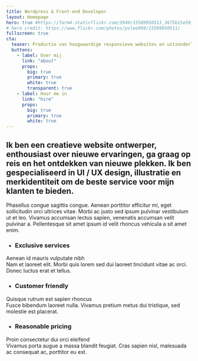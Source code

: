 ```yaml
---
title: Wordpress & Front-end Developer
layout: Homepage
hero: true #https://farm4.staticflickr.com/3949/15589950511_3675b15e59_k.jpg
# hero credit: https://www.flickr.com/photos/pslee999/15589950511/
fullscreen: true
cta:
  teaser: Productie van hoogwaardige responsieve websites en uitzonderlijke gebruikerservaring
  buttons:
    - label: Over mij
      link: "about"
      props:
        big: true
        primary: true
        white: true
        transparent: true
    - label: Huur me in
      link: "hire"
      props:
        big: true
        primary: true
        white: true
---
```


## Ik ben een creatieve website ontwerper, enthousiast over nieuwe ervaringen, ga graag op reis en het ontdekken van nieuwe plekken. Ik ben gespecialiseerd in UI / UX design, illustratie en merkidentiteit om de beste service voor mijn klanten te bieden.

Phasellus congue sagittis congue. Aenean porttitor efficitur mi, eget sollicitudin orci ultrices vitae. Morbi ac justo sed ipsum pulvinar vestibulum ut et leo. Vivamus accumsan lectus sapien, venenatis accumsan velit pulvinar a. Pellentesque sit amet ipsum id velit rhoncus vehicula a sit amet enim.

- ### Exclusive services
Aenean id mauris vulputate nibh<br />
Nam et laoreet elit. Morbi quis lorem sed dui laoreet tincidunt vitae ac orci. Donec luctus erat et tellus.

- ### Customer friendly
Quisque rutrum est sapien rhoncus<br />
Fusce bibendum laoreet nulla. Vivamus pretium metus dui tristique, sed molestie est placerat.

- ### Reasonable pricing
Proin consectetur dui orci eleifend<br />
Vivamus porta augue a massa blandit feugiat. Cras sapien nisl, malesuada ac consequat ac, porttitor eu est.

